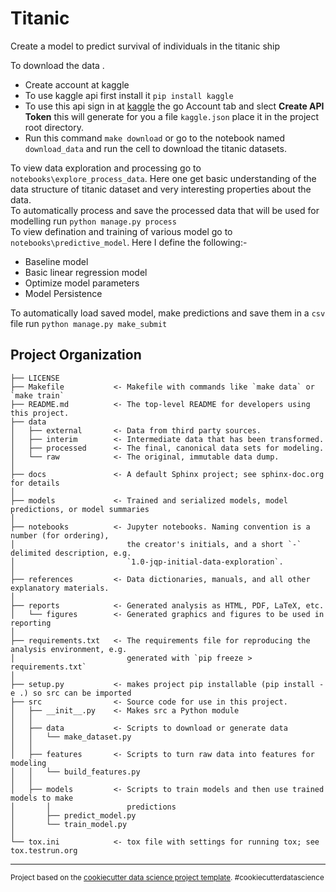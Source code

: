 Titanic
==============================

Create a model to predict survival of individuals in the titanic ship


To download the data .  
- Create account at kaggle
- To use kaggle api first install it `pip install kaggle`
- To use this api sign in at [kaggle](https://www.kaggle.com) the go Account tab and slect **Create API Token** this will generate for you a file `kaggle.json` place it in the project root directory.
- Run this command `make download` or go to the notebook named `download_data` and run the cell to download the titanic datasets.   

To view data exploration and processing go to `notebooks\explore_process_data`. Here one get basic understanding of the data structure of titanic dataset and very interesting properties about the data.   
To automatically process and save the processed data that will be used for modelling run `python manage.py process`   
To view defination and training of various model go to `notebooks\predictive_model`. Here I define the following:-
- Baseline model  
- Basic linear regression model
- Optimize model parameters
- Model Persistence   

To automatically load saved model, make predictions and save them in a `csv` file run `python manage.py make_submit`


Project Organization
------------

    ├── LICENSE
    ├── Makefile           <- Makefile with commands like `make data` or `make train`
    ├── README.md          <- The top-level README for developers using this project.
    ├── data
    │   ├── external       <- Data from third party sources.
    │   ├── interim        <- Intermediate data that has been transformed.
    │   ├── processed      <- The final, canonical data sets for modeling.
    │   └── raw            <- The original, immutable data dump.
    │
    ├── docs               <- A default Sphinx project; see sphinx-doc.org for details
    │
    ├── models             <- Trained and serialized models, model predictions, or model summaries
    │
    ├── notebooks          <- Jupyter notebooks. Naming convention is a number (for ordering),
    │                         the creator's initials, and a short `-` delimited description, e.g.
    │                         `1.0-jqp-initial-data-exploration`.
    │
    ├── references         <- Data dictionaries, manuals, and all other explanatory materials.
    │
    ├── reports            <- Generated analysis as HTML, PDF, LaTeX, etc.
    │   └── figures        <- Generated graphics and figures to be used in reporting
    │
    ├── requirements.txt   <- The requirements file for reproducing the analysis environment, e.g.
    │                         generated with `pip freeze > requirements.txt`
    │
    ├── setup.py           <- makes project pip installable (pip install -e .) so src can be imported
    ├── src                <- Source code for use in this project.
    │   ├── __init__.py    <- Makes src a Python module
    │   │
    │   ├── data           <- Scripts to download or generate data
    │   │   └── make_dataset.py
    │   │
    │   ├── features       <- Scripts to turn raw data into features for modeling
    │   │   └── build_features.py
    │   │
    │   ├── models         <- Scripts to train models and then use trained models to make
    │       │                 predictions
    │       ├── predict_model.py
    │       └── train_model.py
    │
    └── tox.ini            <- tox file with settings for running tox; see tox.testrun.org


--------

<p><small>Project based on the <a target="_blank" href="https://drivendata.github.io/cookiecutter-data-science/">cookiecutter data science project template</a>. #cookiecutterdatascience</small></p>
